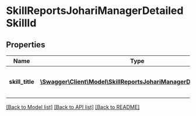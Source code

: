# SkillReportsJohariManagerDetailedSkillId

## Properties
Name | Type | Description | Notes
------------ | ------------- | ------------- | -------------
**skill_title** | [**\Swagger\Client\Model\SkillReportsJohariManagerDetailedSkillTitle**](SkillReportsJohariManagerDetailedSkillTitle.md) | Key is user_id, value - user name | 

[[Back to Model list]](../README.md#documentation-for-models) [[Back to API list]](../README.md#documentation-for-api-endpoints) [[Back to README]](../README.md)


